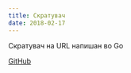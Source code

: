 ```yaml
---
title: Скратувач
date: 2018-02-17
---
```


Скратувач на URL напишан во Go

[GitHub](https://github.com/dbut2/shortener)
